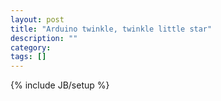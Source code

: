 ```yaml
---
layout: post
title: "Arduino twinkle, twinkle little star"
description: ""
category: 
tags: []
---
```

{% include JB/setup %}
